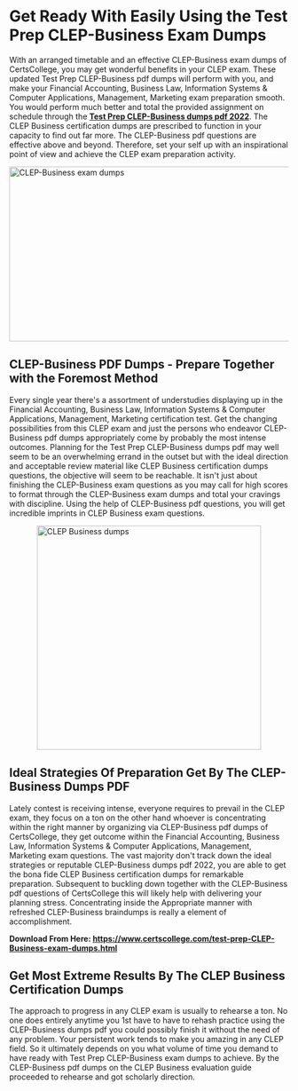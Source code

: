 <h1><strong>Get Ready With Easily Using the Test Prep CLEP-Business Exam Dumps&nbsp;</strong></h1>
<p><span style="font-weight: 400;">With an arranged timetable and an effective  CLEP-Business exam dumps of CertsCollege, you may get wonderful benefits in your CLEP exam. These updated Test Prep CLEP-Business pdf dumps will perform with you, and make your Financial Accounting, Business Law, Information Systems & Computer Applications, Management, Marketing exam preparation smooth. You would perform much better and total the provided assignment on schedule through the <strong><a href="https://www.certscollege.com/test-prep-CLEP-Business-exam-dumps.html">Test Prep CLEP-Business dumps pdf 2022</a></strong>. The CLEP Business certification dumps are prescribed to function in your capacity to find out far more. The  CLEP-Business pdf questions are effective above and beyond. Therefore, set your self up with an inspirational point of view and achieve the CLEP exam preparation activity.&nbsp;</span></p>
<p><span style="font-weight: 400;"><img style="display: block; margin-left: auto; margin-right: auto;" src="https://i.ibb.co/CPDK3ps/Yellow-and-Blue-Initiative-Blog-Banner.png" alt="CLEP-Business exam dumps" width="559" height="315" /></span></p>
<h2><strong>CLEP-Business PDF Dumps - Prepare Together with the Foremost Method</strong></h2>
<p><span style="font-weight: 400;">Every single year there's a assortment of understudies displaying up in the Financial Accounting, Business Law, Information Systems & Computer Applications, Management, Marketing certification test. Get the changing possibilities from this CLEP exam and just the persons who endeavor CLEP-Business pdf dumps appropriately come by probably the most intense outcomes. Planning for the Test Prep CLEP-Business dumps pdf may well seem to be an overwhelming errand in the outset but with the ideal direction and acceptable review material like CLEP Business certification dumps questions, the objective will seem to be reachable. It isn't just about finishing the CLEP-Business exam questions as you may call for high scores to format through the CLEP-Business exam dumps and total your cravings with discipline. Using the help of CLEP-Business pdf questions, you will get incredible imprints in CLEP Business exam questions.</span></p>
<p><span style="font-weight: 400;"><a href="https://tinyurl.com/y42ry886"><img style="display: block; margin-left: auto; margin-right: auto;" src="https://i.ibb.co/9tMrhdY/Teacher-Appreciation-Invitation.png" alt="CLEP Business dumps " width="404" height="404" /></a></span></p>
<h2><strong>Ideal Strategies Of Preparation Get By The CLEP-Business Dumps PDF</strong></h2>
<p><span style="font-weight: 400;">Lately contest is receiving intense, everyone requires to prevail in the CLEP exam, they focus on a ton on the other hand whoever is concentrating within the right manner by organizing via CLEP-Business pdf dumps of CertsCollege, they get outcome within the Financial Accounting, Business Law, Information Systems & Computer Applications, Management, Marketing exam questions. The vast majority don't track down the ideal strategies or reputable CLEP-Business dumps pdf 2022, you are able to get the bona fide CLEP Business certification dumps for remarkable preparation. Subsequent to buckling down together with the  CLEP-Business pdf questions of CertsCollege this will likely help with delivering your planning stress. Concentrating inside the Appropriate manner with refreshed CLEP-Business braindumps is really a element of accomplishment.</span></p>
<p><span style="font-weight: 400;"><strong>Download From Here: <a href="https://www.certscollege.com/test-prep-CLEP-Business-exam-dumps.html">https://www.certscollege.com/test-prep-CLEP-Business-exam-dumps.html</a></strong></span></p>
<h2><strong>Get Most Extreme Results By The CLEP Business Certification Dumps</strong></h2>
<p><span style="font-weight: 400;">The approach to progress in any CLEP exam is usually to rehearse a ton. No one does entirely anytime you 1st have to have to rehash practice using the CLEP-Business dumps pdf you could possibly finish it without the need of any problem. Your persistent work tends to make you amazing in any CLEP field. So it ultimately depends on you what volume of time you demand to have ready with Test Prep CLEP-Business exam dumps to achieve. By the CLEP-Business pdf dumps on the CLEP Business evaluation guide proceeded to rehearse and got scholarly direction.</span></p>

